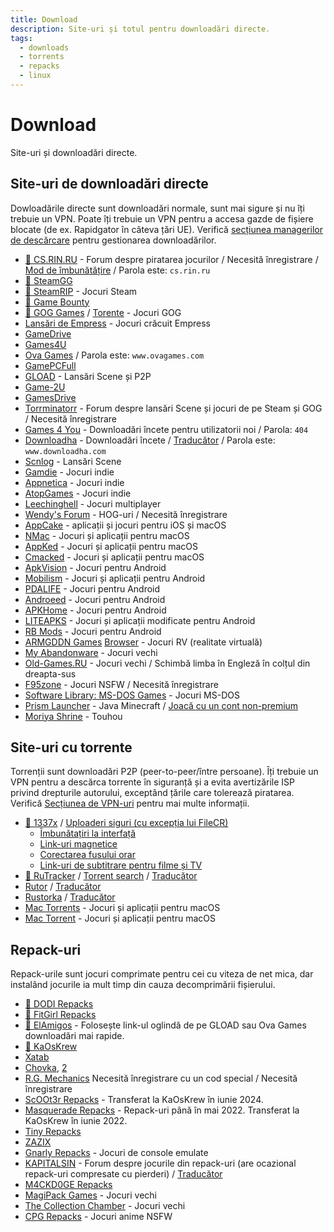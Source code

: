 ```yaml
---
title: Download
description: Site-uri și totul pentru downloadări directe.
tags:
  - downloads
  - torrents
  - repacks
  - linux
---
```


# Download

Site-uri și downloadări directe.

## Site-uri de downloadări directe

Dowloadările directe sunt downloadări normale, sunt mai sigure
și nu îți trebuie un VPN. Poate îți trebuie un VPN pentru a accesa gazde de fișiere blocate (de ex.
Rapidgator în câteva țări UE). Verifică
[secțiunea managerilor de descărcare](/software#manageri-de-downloadări) pentru gestionarea downloadărilor.

- [🌟 CS.RIN.RU](https://cs.rin.ru/forum) - Forum despre piratarea jocurilor / Necesită
  înregistrare /
  [Mod de îmbunătățire](https://github.com/SubZeroPL/cs-rin-ru-enhanced-mod) /
  Parola este: `cs.rin.ru`
- [🌟 SteamGG](https://steamgg.net)
- [🌟 SteamRIP](https://steamrip.com) - Jocuri Steam
- [🌟 Game Bounty](https://gamebounty.world)
- [🌟 GOG Games](https://gog-games.to) / [Torente](https://freegogpcgames.com) - Jocuri GOG
- [Lansări de Empress](https://telegra.ph/Empress-Biography-07-15) - Jocuri crăcuit Empress
- [GameDrive](https://gamedrive.org)
- [Games4U](https://games4u.org)
- [Ova Games](https://www.ovagames.com) / Parola este: `www.ovagames.com`
- [GamePCFull](https://gamepcfull.com)
- [GLOAD](https://gload.to/pc) - Lansări Scene și P2P
- [Game-2U](https://game-2u.com/Category/game/pc)
- [GamesDrive](https://gamesdrive.net)
- [Torrminatorr](https://forum.torrminatorr.com) - Forum despre lansări Scene
  și jocuri de pe Steam și GOG / Necesită înregistrare
- [Games 4 You](https://g4u.to) - Downloadări încete pentru utilizatorii noi / Parola:
  `404`
- [Downloadha](https://www.downloadha.com/category/%D8%A8%D8%A7%D8%B2%DB%8C-%DA%A9%D8%A7%D9%85%D9%BE%DB%8C%D9%88%D8%AA%D8%B1-pc-computer-game) -
  Downloadări încete / [Traducător](/useful#translator) / Parola este:
  `www.downloadha.com`
- [Scnlog](https://scnlog.me/games) - Lansări Scene
- [Gamdie](https://gamdie.com) - Jocuri indie
- [Appnetica](https://appnetica.com) - Jocuri indie
- [AtopGames](https://atopgames.com) - Jocuri indie
- [Leechinghell](http://www.leechinghell.pw) - Jocuri multiplayer	
- [Wendy's Forum](https://wendysforum.net/index.php) - HOG-uri / Necesită
  înregistrare
- [AppCake](https://iphonecake.com/index.php?device=0&p=1&c=8) - aplicații și jocuri
  pentru iOS și macOS
- [NMac](https://nmac.to/category/games) - Jocuri și aplicații pentru macOS
- [AppKed](https://www.macbed.com/games) - Jocuri și aplicații pentru macOS
- [Cmacked](https://cmacked.com) - Jocuri și aplicații pentru macOS
- [ApkVision](https://apkvision.org) - Jocuri pentru Android
- [Mobilism](https://forum.mobilism.me) - Jocuri și aplicații pentru Android
- [PDALIFE](https://pdalife.com) - Jocuri pentru Android
- [Androeed](https://androeed.store) - Jocuri pentru Android
- [APKHome](https://apkhome.io) - Jocuri pentru Android
- [LITEAPKS](https://liteapks.com) - Jocuri și aplicații modificate pentru Android
- [RB Mods](https://www.rockmods.net) - Jocuri pentru Android
- [ARMGDDN Games](https://t.me/ARMGDDNGames) [Browser](https://cs.rin.ru/forum/viewtopic.php?f=14&t=140593) - Jocuri RV (realitate virtuală)
- [My Abandonware](https://www.myabandonware.com) - Jocuri vechi
- [Old-Games.RU](https://www.old-games.ru/catalog/) - Jocuri vechi / Schimbă limba în
  Engleză în colțul din dreapta-sus
- [F95zone](https://f95zone.to) - Jocuri NSFW / Necesită înregistrare
- [Software Library: MS-DOS Games](https://archive.org/details/softwarelibrary_msdos_games?and[]=mediatype%3A%22software%22) -
  Jocuri MS-DOS
- [Prism Launcher](https://prismlauncher.org) - Java Minecraft /
  [Joacă cu un cont non-premium](https://github.com/antunnitraj/Prism-Launcher-PolyMC-Offline-Bypass)
- [Moriya Shrine](https://moriyashrine.org) - Touhou

## Site-uri cu torrente

Torrenții sunt downloadări P2P (peer-to-peer/între persoane). Îți trebuie un VPN
pentru a descărca torrente în siguranță și a evita avertizările ISP privind drepturile autorului, 
exceptând țările care tolerează piratarea. Verifică [Secțiunea de VPN-uri](/software#vpn-uri) pentru mai multe informații.

- [🌟 1337x](https://1337x.to/sub/10/0/) /
  [Uploaderi siguri (cu excepția lui FileCR)](https://www.reddit.com/r/Piracy/comments/nudfgn/me_after_reading_the_megathread/h0yr0q6/?context=3)
  - [Îmbunătațiri la interfață](https://greasyfork.org/scripts/33379-1337x-torrent-page-improvements)
  - [Link-uri magnetice](https://greasyfork.org/scripts/420754-1337x-torrent-and-magnet-links)
  - [Corectarea fusului orar](https://greasyfork.org/scripts/421635-1337x-convert-torrent-timestamps-to-relative-format)
  - [Link-uri de subtitrare pentru filme și TV](https://greasyfork.org/scripts/29467-1337x-subtitle-download-links-to-tv-and-movie-torrents)
- [🌟 RuTracker](https://rutracker.org/forum/index.php?c=19) / [Torrent search](https://addons.mozilla.org/firefox/addon/rutracker_torrent_search)
  / [Traducător](/useful#translator)
- [Rutor](http://rutor.info/games) / [Traducător](/useful#translator)
- [Rustorka](https://rustorka.com/forum/index.php?c=6) /
  [Traducător](/useful#translator)
- [Mac Torrents](https://www.torrentmac.net/category/games) - Jocuri și aplicații pentru macOS
- [Mac Torrent](https://www.mactorrents.is/macos-games) - Jocuri și aplicații pentru macOS

## Repack-uri

Repack-urile sunt jocuri comprimate pentru cei cu viteza de net mica, dar instalând jocurile
ia mult timp din cauza decomprimării fișierului.

- [🌟 DODI Repacks](https://dodi-repacks.site)
- [🌟 FitGirl Repacks](https://fitgirl-repacks.site)
- [🌟 ElAmigos](https://elamigos.site) - Folosește link-ul oglindă de pe GLOAD sau Ova Games
  downloadări mai rapide.
- [🌟 KaOsKrew](https://kaoskrew.org/viewforum.php?f=13&sid=c2dac73979171b67f4c8b70c9c4c72fb)
- [Xatab](https://byxatab.org)
- [Chovka](http://rutor.info/browse/0/8/1642915/0), [2](https://repack.info)
- [R.G. Mechanics](https://tapochek.net/viewforum.php?f=808) Necesită înregistrare cu un cod special / Necesită înregistrare
- [ScOOt3r Repacks](https://game-repack.site/scooter) - Transferat la KaOsKrew în iunie 2024.
- [Masquerade Repacks](https://web.archive.org/web/20220616203326/https://masquerade.site) -
  Repack-uri până în mai 2022. Transferat la KaOsKrew în iunie 2022.
- [Tiny Repacks](https://www.tiny-repacks.win)
- [ZAZIX](https://1337x.to/user/ZAZIX/)
- [Gnarly Repacks](https://rentry.org/gnarly_repacks) - Jocuri de console emulate 
- [KAPITALSIN](https://kapitalsin.com/forum) - Forum despre jocurile din repack-uri (are ocazional
  repack-uri compresate cu pierderi) / [Traducător](/useful#translator)
- [M4CKD0GE Repacks](https://m4ckd0ge-repacks.site)
- [MagiPack Games](https://www.magipack.games) - Jocuri vechi
- [The Collection Chamber](https://collectionchamber.blogspot.com) - Jocuri vechi
- [CPG Repacks](https://cpgrepacks.site) - Jocuri anime NSFW
